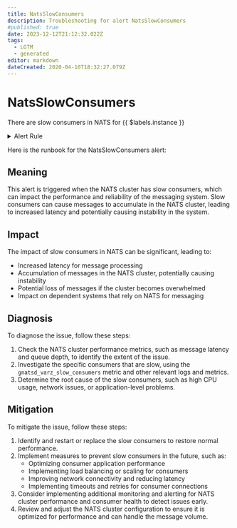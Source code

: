 ```yaml
---
title: NatsSlowConsumers
description: Troubleshooting for alert NatsSlowConsumers
#published: true
date: 2023-12-12T21:12:32.022Z
tags: 
  - LGTM
  - generated
editor: markdown
dateCreated: 2020-04-10T18:32:27.079Z
---
```


# NatsSlowConsumers

There are slow consumers in NATS for {{ $labels.instance }}

<details>
  <summary>Alert Rule</summary>

{{% rule "nats/nats-exporter.yml" "NatsSlowConsumers" %}}

{{% comment %}}

```yaml
alert: NatsSlowConsumers
expr: gnatsd_varz_slow_consumers > 0
for: 3m
labels:
    severity: critical
annotations:
    summary: Nats slow consumers (instance {{ $labels.instance }})
    description: |-
        There are slow consumers in NATS for {{ $labels.instance }}
          VALUE = {{ $value }}
          LABELS = {{ $labels }}
    runbook: https://github.com/srerun/prometheus-alerts/blob/main/content/runbooks/nats-exporter/NatsSlowConsumers.md

```

{{% /comment %}}

</details>


Here is the runbook for the NatsSlowConsumers alert:

## Meaning

This alert is triggered when the NATS cluster has slow consumers, which can impact the performance and reliability of the messaging system. Slow consumers can cause messages to accumulate in the NATS cluster, leading to increased latency and potentially causing instability in the system.

## Impact

The impact of slow consumers in NATS can be significant, leading to:

* Increased latency for message processing
* Accumulation of messages in the NATS cluster, potentially causing instability
* Potential loss of messages if the cluster becomes overwhelmed
* Impact on dependent systems that rely on NATS for messaging

## Diagnosis

To diagnose the issue, follow these steps:

1. Check the NATS cluster performance metrics, such as message latency and queue depth, to identify the extent of the issue.
2. Investigate the specific consumers that are slow, using the `gnatsd_varz_slow_consumers` metric and other relevant logs and metrics.
3. Determine the root cause of the slow consumers, such as high CPU usage, network issues, or application-level problems.

## Mitigation

To mitigate the issue, follow these steps:

1. Identify and restart or replace the slow consumers to restore normal performance.
2. Implement measures to prevent slow consumers in the future, such as:
	* Optimizing consumer application performance
	* Implementing load balancing or scaling for consumers
	* Improving network connectivity and reducing latency
	* Implementing timeouts and retries for consumer connections
3. Consider implementing additional monitoring and alerting for NATS cluster performance and consumer health to detect issues early.
4. Review and adjust the NATS cluster configuration to ensure it is optimized for performance and can handle the message volume.